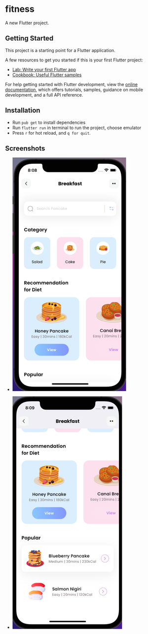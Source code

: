 # fitness

A new Flutter project.

## Getting Started

This project is a starting point for a Flutter application.

A few resources to get you started if this is your first Flutter project:

- [Lab: Write your first Flutter app](https://docs.flutter.dev/get-started/codelab)
- [Cookbook: Useful Flutter samples](https://docs.flutter.dev/cookbook)

For help getting started with Flutter development, view the
[online documentation](https://docs.flutter.dev/), which offers tutorials,
samples, guidance on mobile development, and a full API reference.

## Installation

- Run `pub get` to install dependencies
- Run `flutter run` in terminal to run the project, choose emulator
- Press `r` for hot reload, and `q for quit`.

## Screenshots

- ![App Screenshot 1](app_screenshots/Screen%20Shot%201.png)

- ![App Screenshot 2](app_screenshots/Screen%20Shot%202.png)